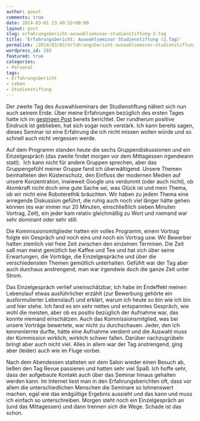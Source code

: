 ```yaml
---
author: goost
comments: true
date: 2014-03-01 23:49:52+00:00
layout: post
slug: erfahrungsbericht-auswahlseminar-studienstiftung-2-tag
title: 'Erfahrungsbericht: Auswahlseminar Studienstiftung (2.Tag)'
permalink: /2014/03/02/erfahrungsbericht-auswahlseminar-studienstiftung-2-tag/
wordpress_id: 283
featured: true
categories:
- Personal
tags:
- Erfahrungsbericht
- Leben
- Studienstiftung
---
```


Der zweite Tag des Auswahlseminars der Studienstiftung nähert sich nun auch seinem Ende. Über meine Erfahrungen bezüglich des ersten Tages hatte ich im [gestrigen Post](http://www.pgunited.de/2014/03/01/erfahrungsbericht-auswahlseminar-studienstiftung-1-tag/) bereits berichtet. Der rundherum positive Eindruck ist geblieben, hat sich sogar noch verstärk. Ich kann bereits sagen, dieses Seminar ist eine Erfahrung die ich nicht missen wollen würde und so schnell auch nicht vergessen werde.

Auf dem Programm standen heute die sechs Gruppendiskussionen und ein Einzelgespräch (das zweite findet morgen vor dem Mittagessen irgendwann statt).  Ich kann nicht für andere Gruppen sprechen, aber das Gruppengefühl meiner Gruppe fand ich überwältigend. Unsere Themen beinhalteten den Küstenschutz, den Einfluss der modernen Medien auf unsere Konzentration, inwieweit Google uns verdummt (oder auch nicht), ob Atomkraft nicht doch eine gute Sache sei, was Glück ist und mein Thema, ob wir nicht eine Roboterethik bräuchten. Wir haben zu jedem Thema eine anregende Diskussion geführt, die ruhig auch noch viel länger hätte gehen können (es war immer nur 20 Minuten, einschließlich sieben Minuten Vortrag, Zeit), ein jeder kam relativ gleichmäßig zu Wort und niemand war sehr dominant oder sehr still.

Die Kommissionsmitglieder hatten ein volles Programm, einem Vortrag folgte ein Gespräch und noch eins und noch ein Vortrag usw. Wir Bewerber hatten ziemlich viel freie Zeit zwischen den einzelnen Terminen. Die Zeit saß man meist gemütlich bei Kaffee und Tee und hat sich über seine Erwartungen, die Vorträge, die Einzelgespräche und über die verschiedensten Themen gemütlich unterhalten. Gefühlt war der Tag aber auch durchaus anstrengend, man war irgendwie doch die ganze Zeit unter Strom.

Das Einzelgespräch verlief uneinschätzbar, ich habe im Endeffekt meinen Lebenslauf etwas ausführlicher erzählt (zur Bewerbung gehörte ein ausformulierter Lebenslauf) und erklärt, warum ich heute so bin wie ich bin und hier stehe. Ich fand es ein sehr nettes und entspanntes Gespräch, wie wohl die meisten, aber ob es positiv bezüglich der Aufnahme war, das konnte niemand einschätzen. Auch das Kommissionsmitglied, was bei unsere Vorträge bewertete, war nicht zu durchschauen. Jeder, den ich kennenlernte durfte, hätte eine Aufnahme verdient und die Auswahl muss der Kommission wirklich, wirklich schwer fallen. Darüber nachzugrübeln bringt aber auch nicht viel. Alles in allem war der Tag anstrengend, ging aber (leider) auch wie im Fluge vorbei.

Nach dem Abendessen statteten wir dem Salon wieder einen Besuch ab, ließen den Tag Revue passieren und hatten sehr viel Spaß. Ich hoffe sehr, dass der aufgebaute Kontakt auch über das Seminar hinaus gehalten werden kann. Im Internet liest man in den Erfahrungsberichten oft, dass vor allem die unterschiedlichen Menschen die Seminare so lohnenswert machen, egal wie das endgültige Ergebnis aussieht und das kann und muss ich einfach so unterschreiben. Morgen steht noch ein Einzelgespräch an (und das Mittagessen) und dann trennen sich die Wege. Schade ist das schon.
